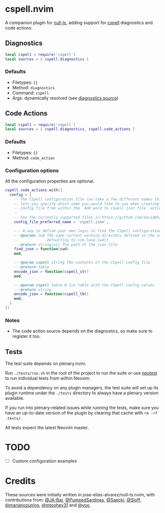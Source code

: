 # cspell.nvim

A companion plugin for [null-ls], adding support for [cspell] diagnostics and code actions.

## Diagnostics

```lua
local cspell = require('cspell')
local sources = { cspell.diagnostics }
```

### Defaults

- Filetypes: `{}`
- Method: `diagnostics`
- Command: `cspell`
- Args: dynamically resolved (see [diagnostics source])


## Code Actions

```lua
local cspell = require('cspell')
local sources = { cspell.diagnostics, cspell.code_actions }
```

### Defaults

- Filetypes: `{}`
- Method: `code_action`

### Configuration options

All the configuration properties are optional.

```lua
cspell.code_actions.with({
  config = {
    -- The CSpell configuration file can take a few different names this option
    -- lets you specify which name you would like to use when creating a new
    -- config file from within the `Add word to cspell json file` action.
    --
    -- See the currently supported files in https://github.com/davidmh/cspell.nvim/blob/main/lua/cspell/helpers.lua
    config_file_preferred_name = 'cspell.json',

    --- A way to define your own logic to find the CSpell configuration file.
    ---@params cwd The same current working directory defined in the source,
    --             defaulting to vim.loop.cwd()
    ---@return string|nil The path of the json file
    find_json = function(cwd)
    end,

    ---@param cspell string The contents of the CSpell config file
    ---@return table
    encode_json = function(cspell_str)
    end,

    ---@param cspell table A lua table with the CSpell config values
    ---@return string
    encode_json = function(cspell_tbl)
    end,
  }
})
```

### Notes

- The code action source depends on the diagnostics, so make sure to register it too.

## Tests

The test suite depends on plenary.nvim.

Run `./tests/run.sh` in the root of the project to run the suite or use [neotest]
to run individual tests from within Neovim.

To avoid a dependency on any plugin managers, the test suite will set up its
plugin runtime under the `./tests` directory to always have a plenary version
available.

If you run into plenary-related issues while running the tests, make sure you
have an up-to-date version of the plugin by clearing that cache with
`rm -rf .tests/`.

All tests expect the latest Neovim master.

# TODO

- [ ] Custom configuration examples

# Credits

These sources were initially written in jose-elias-alvarez/null-ls.nvim, with
contributions from: [@JA-Bar], [@PumpedSardines], [@Saecki], [@Sloff], [@marianozunino],
[@mtoohey31] and [@yoo].

[null-ls]: https://github.com/jose-elias-alvarez/null-ls.nvim
[cspell]: https://github.com/streetsidesoftware/cspell
[diagnostics source]: https://github.com/davidmh/cspell.nvim/blob/main/lua/cspell/diagnostics/init.lua
[@JA-Bar]: https://github.com/JA-Bar
[@PumpedSardines]: https://github.com/PumpedSardines
[@Saecki]: https://github.com/Saecki
[@Sloff]: https://github.com/Sloff
[@marianozunino]: https://github.com/marianozunino
[@mtoohey31]: https://github.com/mtoohey31
[@yoo]: https://github.com/yoo
[neotest]: https://github.com/nvim-neotest/neotest

